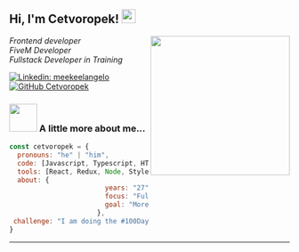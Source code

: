 <h2> Hi, I'm Cetvoropek! <img src="https://i.giphy.com/media/v1.Y2lkPTc5MGI3NjExdjhseXlzYXJ1d21ybGpueTN5ZmRxMWM2Z2R2end4eDE1a2ZvbTR3cyZlcD12MV9pbnRlcm5hbF9naWZfYnlfaWQmY3Q9Zw/bGgsc5mWoryfgKBx1u/giphy.gif" height="25" width="25"></h2>
<img align='right' src="https://i.giphy.com/media/v1.Y2lkPTc5MGI3NjExOHJjcGVicWRxM3VzcHFsdms1cmQ0aXk4cGVtNTk0emI0ZWY5aWEzZSZlcD12MV9pbnRlcm5hbF9naWZfYnlfaWQmY3Q9Zw/gpF1hNYWOFvLa/giphy.gif" width="250">
<p><em>Frontend developer </br>FiveM Developer </br> Fullstack Developer in Training 
</em></p>

[![Linkedin: meekeelangelo](https://img.shields.io/badge/-cetvoropek-blue?style=flat-square&logo=Linkedin&logoColor=white&link=https://www.linkedin.com/in/meekeelangelo/)](https://www.linkedin.com/in/meekeelangelo/)
[![GitHub Cetvoropek](https://img.shields.io/github/followers/cetvoropek?label=follow&style=social)](https://github.com/cetvoropek)


### <img src="https://i.giphy.com/media/v1.Y2lkPTc5MGI3NjExemVneDI2MGRxaXcxaWRqaHM2ZjAxbW8xa3RsMWZreXZ5OTE2M2E4aCZlcD12MV9pbnRlcm5hbF9naWZfYnlfaWQmY3Q9Zw/JqmupuTVZYaQX5s094/giphy.gif" width="50"> A little more about me...  

```javascript
const cetvoropek = {
  pronouns: "he" | "him",
  code: [Javascript, Typescript, HTML, CSS, LUA, Java],
  tools: [React, Redux, Node, Styled-Components, Docker],
  about: {
                        years: "27",
                        focus: "Fullstack",
                        goal: "More Experience"
                      },
 challenge: "I am doing the #100DaysOfCode challenge focused on react and typescript"
}
```

---
